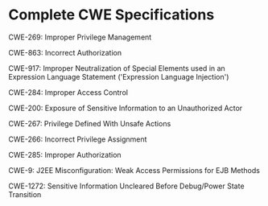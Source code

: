 

# Complete CWE Specifications

CWE-269: Improper Privilege Management

CWE-863: Incorrect Authorization

CWE-917: Improper Neutralization of Special Elements used in an Expression Language Statement ('Expression Language Injection')

CWE-284: Improper Access Control

CWE-200: Exposure of Sensitive Information to an Unauthorized Actor

CWE-267: Privilege Defined With Unsafe Actions

CWE-266: Incorrect Privilege Assignment

CWE-285: Improper Authorization

CWE-9: J2EE Misconfiguration: Weak Access Permissions for EJB Methods

CWE-1272: Sensitive Information Uncleared Before Debug/Power State Transition